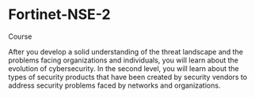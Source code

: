 # Fortinet-NSE-2
Course

After you develop a solid understanding of the threat landscape and the problems facing organizations and individuals, you will learn about the evolution of cybersecurity. In the second level, you will learn about the types of security products that have been created by security vendors to address security problems faced by networks and organizations.
